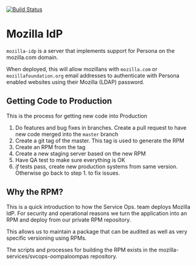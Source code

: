 [![Build
Status](https://travis-ci.org/mozilla/vinz-clortho.png?branch=master)](https://travis-ci.org/mozilla/vinz-clortho)

# Mozilla IdP

``mozilla-idp`` is a server that implements support for Persona on the
mozilla.com domain.

When deployed, this will allow mozillans with `mozilla.com` or
`mozillafoundation.org` email addresses to authenticate with Persona enabled
websites using their Mozilla (LDAP) password.

## Getting Code to Production

This is the process for getting new code into Production

1. Do features and bug fixes in branches. Create a pull request to have new
   code merged into the `master` branch
1. Create a git tag of the master. This tag is used to generate the RPM
1. Create an RPM from the tag
1. Create a new staging server based on the new RPM
1. Have QA test to make sure everything is OK
1. *if* tests pass, create new production systems from same version. Otherwise
   go back to step 1. to fix issues.

## Why the RPM?

This is a quick introduction to how the Service Ops. team deploys Mozilla IdP.
For security and operational reasons we turn the application into an RPM and
deploy from our private RPM repository. 

This allows us to maintain a package that can be audited as well as very
specific versioning using RPMs. 

The scripts and processes for building the RPM exists in the
mozilla-services/svcops-oompaloompas repository.

